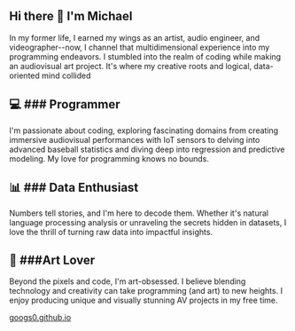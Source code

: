 ## Hi there 👋 I'm Michael

In my former life, I earned my wings as an artist, audio engineer, and videographer--now, I channel that multidimensional experience into my programming endeavors. I stumbled into the realm of coding while making an 
audiovisual art project. It's where my creative roots and logical, data-oriented mind collided

## 💻 ### Programmer
I'm passionate about coding, exploring fascinating domains from creating immersive audiovisual performances with IoT sensors to delving into advanced baseball statistics and diving deep into regression and predictive modeling. My love for programming knows no bounds.

## 📊 ### Data Enthusiast
Numbers tell stories, and I'm here to decode them. Whether it's natural language processing analysis or unraveling the secrets hidden in datasets, I love the thrill of turning raw data into impactful insights.

## 🎨 ###Art Lover
Beyond the pixels and code, I'm art-obsessed. I believe blending technology and creativity can take programming (and art) to new heights. I enjoy producing unique and visually stunning AV projects in my free time. 

[googs0.github.io](https://googs0.github.io)

